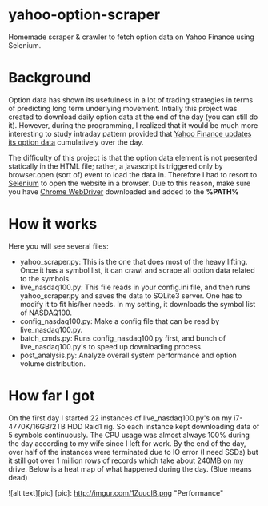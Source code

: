 # yahoo-option-scraper
Homemade scraper &amp; crawler to fetch option data on Yahoo Finance using Selenium.

# Background
Option data has shown its usefulness in a lot of trading strategies in terms of predicting long term underlying movement. Intially this project was created to download daily option data at the end of the day (you can still do it). However, during the programming, I realized that it would be much more interesting to study intraday pattern provided that [Yahoo Finance updates its option data](http://finance.yahoo.com/quote/SPY/options?p=SPY) cumulatively over the day.

The difficulty of this project is that the option data element is not presented statically in the HTML file; rather, a javascript is triggered only by browser.open (sort of) event to load the data in. Therefore I had to resort to [Selenium](http://selenium-python.readthedocs.io/) to open the website in a browser. Due to this reason, make sure you have [Chrome WebDriver](https://chromedriver.storage.googleapis.com/index.html?path=2.27/) downloaded and added to the **%PATH%**

# How it works
Here you will see several files:
* yahoo_scraper.py: This is the one that does most of the heavy lifting. Once it has a symbol list, it can crawl and scrape all option data related to the symbols.
* live_nasdaq100.py: This file reads in your config.ini file, and then runs yahoo_scraper.py and saves the data to SQLite3 server. One has to modify it to fit his/her needs. In my setting, it downloads the symbol list of NASDAQ100.
* config_nasdaq100.py: Make a config file that can be read by live_nasdaq100.py.
* batch_cmds.py: Runs config_nasdaq100.py first, and bunch of live_nasdaq100.py's to speed up downloading process.
* post_analysis.py: Analyze overall system performance and option volume distribution.

# How far I got
On the first day I started 22 instances of live_nasdaq100.py's on my i7-4770K/16GB/2TB HDD Raid1 rig. So each instance kept downloading data of 5 symbols continuously. The CPU usage was almost always 100% during the day according to my wife since I left for work. By the end of the day, over half of the instances were terminated due to IO error (I need SSDs) but it still got over 1 million rows of records which take about 240MB on my drive. Below is a heat map of what happened during the day. (Blue means dead)

![alt text][pic]
[pic]: http://imgur.com/1ZuucIB.png "Performance"
